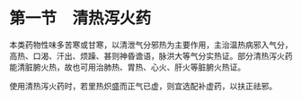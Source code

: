 # 第一节　清热泻火药

本类药物性味多苦寒或甘寒，以清泄气分邪热为主要作用，主治温热病邪入气分，高热、口渴、汗出、烦躁、甚则神昏谵语，脉洪大等气分实热证。部分清热泻火药能清脏腑火热，故也可用治肺热、胃热、心火、肝火等脏腑火热证。

使用清热泻火药时，若里热炽盛而正气已虚，则宜选配补虚药，以扶正祛邪。